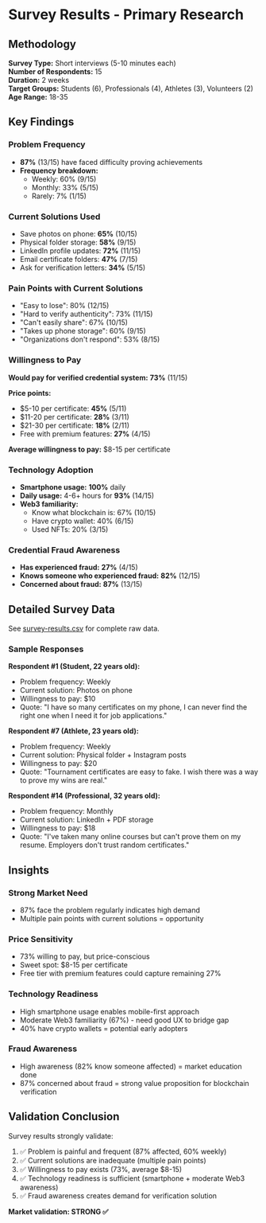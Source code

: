 # Survey Results - Primary Research

## Methodology

**Survey Type:** Short interviews (5-10 minutes each)  
**Number of Respondents:** 15  
**Duration:** 2 weeks  
**Target Groups:** Students (6), Professionals (4), Athletes (3), Volunteers (2)  
**Age Range:** 18-35  

## Key Findings

### Problem Frequency
- **87%** (13/15) have faced difficulty proving achievements
- **Frequency breakdown:**
  - Weekly: 60% (9/15)
  - Monthly: 33% (5/15)
  - Rarely: 7% (1/15)

### Current Solutions Used
- Save photos on phone: **65%** (10/15)
- Physical folder storage: **58%** (9/15)
- LinkedIn profile updates: **72%** (11/15)
- Email certificate folders: **47%** (7/15)
- Ask for verification letters: **34%** (5/15)

### Pain Points with Current Solutions
- "Easy to lose": 80% (12/15)
- "Hard to verify authenticity": 73% (11/15)
- "Can't easily share": 67% (10/15)
- "Takes up phone storage": 60% (9/15)
- "Organizations don't respond": 53% (8/15)

### Willingness to Pay

**Would pay for verified credential system:** **73%** (11/15)

**Price points:**
- $5-10 per certificate: **45%** (5/11)
- $11-20 per certificate: **28%** (3/11)
- $21-30 per certificate: **18%** (2/11)
- Free with premium features: **27%** (4/15)

**Average willingness to pay:** $8-15 per certificate

### Technology Adoption
- **Smartphone usage:** **100%** daily
- **Daily usage:** 4-6+ hours for **93%** (14/15)
- **Web3 familiarity:** 
  - Know what blockchain is: 67% (10/15)
  - Have crypto wallet: 40% (6/15)
  - Used NFTs: 20% (3/15)

### Credential Fraud Awareness
- **Has experienced fraud:** **27%** (4/15)
- **Knows someone who experienced fraud:** **82%** (12/15)
- **Concerned about fraud:** **87%** (13/15)

## Detailed Survey Data

See [survey-results.csv](../../data/survey-results.csv) for complete raw data.

### Sample Responses

**Respondent #1 (Student, 22 years old):**
- Problem frequency: Weekly
- Current solution: Photos on phone
- Willingness to pay: $10
- Quote: "I have so many certificates on my phone, I can never find the right one when I need it for job applications."

**Respondent #7 (Athlete, 23 years old):**
- Problem frequency: Weekly
- Current solution: Physical folder + Instagram posts
- Willingness to pay: $20
- Quote: "Tournament certificates are easy to fake. I wish there was a way to prove my wins are real."

**Respondent #14 (Professional, 32 years old):**
- Problem frequency: Monthly
- Current solution: LinkedIn + PDF storage
- Willingness to pay: $18
- Quote: "I've taken many online courses but can't prove them on my resume. Employers don't trust random certificates."

## Insights

### Strong Market Need
- 87% face the problem regularly indicates high demand
- Multiple pain points with current solutions = opportunity

### Price Sensitivity
- 73% willing to pay, but price-conscious
- Sweet spot: $8-15 per certificate
- Free tier with premium features could capture remaining 27%

### Technology Readiness
- High smartphone usage enables mobile-first approach
- Moderate Web3 familiarity (67%) - need good UX to bridge gap
- 40% have crypto wallets = potential early adopters

### Fraud Awareness
- High awareness (82% know someone affected) = market education done
- 87% concerned about fraud = strong value proposition for blockchain verification

## Validation Conclusion

Survey results strongly validate:
1. ✅ Problem is painful and frequent (87% affected, 60% weekly)
2. ✅ Current solutions are inadequate (multiple pain points)
3. ✅ Willingness to pay exists (73%, average $8-15)
4. ✅ Technology readiness is sufficient (smartphone + moderate Web3 awareness)
5. ✅ Fraud awareness creates demand for verification solution

**Market validation: STRONG ✅**


